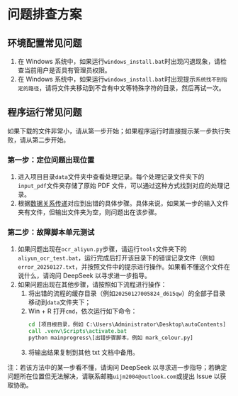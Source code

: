 # 问题排查方案

## 环境配置常见问题

1. 在 Windows 系统中，如果运行`windows_install.bat`时出现闪退现象，请检查当前用户是否具有管理员权限。
2. 在 Windows 系统中，如果运行`windows_install.bat`时出现提示`系统找不到指定的路径`，请将文件夹移动到不含有中文等特殊字符的目录，然后再试一次。

## 程序运行常见问题

如果下载的文件非常小，请从第一步开始；如果程序运行时直接提示某一步执行失败，请从第二步开始。

### 第一步：定位问题出现位置

1. 进入项目目录`data`文件夹中查看处理记录。每个处理记录文件夹下的`input_pdf`文件夹存储了原始 PDF 文件，可以通过这种方式找到对应的处理记录。
2. 根据[数据关系传递](./数据关系传递.svg)对应到出错的具体步骤。具体来说，如果某一步的输入文件夹有文件，但输出文件夹为空，则问题出在该步骤。

### 第二步：故障脚本单元测试

1. 如果问题出现在`ocr_aliyun.py`步骤，请运行`tools`文件夹下的`aliyun_ocr_test.bat`，运行完成后打开该目录下的错误记录文件（例如`error_20250127.txt`，并按照文件中的提示进行操作。如果看不懂这个文件在说什么，请询问 DeepSeek 以寻求进一步指导。
2. 如果问题出现在其他步骤，请按照如下流程进行操作：
    1. 将出错的流程的缓存目录（例如`20250127005824_d615qw`）的全部子目录移动到`data`文件夹下；
    2. Win + R 打开`cmd`，依次运行如下命令：
        ```cmd
        cd [项目根目录，例如 C:\Users\Administrator\Desktop\autoContents]
        call .venv\Scripts\activate.bat
        python mainprogress\[出错步骤脚本，例如 mark_colour.py]
        ```
    3. 将输出结果复制到其他 txt 文档中备用。

注：若该方法中的某一步看不懂，请询问 DeepSeek 以寻求进一步指导；若确定问题所在位置但无法解决，请联系邮箱`uijm2004@outlook.com`或提出 Issue 以获取协助。